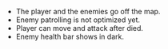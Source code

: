 - The player and the enemies go off the map.
- Enemy patrolling is not optimized yet.
- Player can move and attack after died.
- Enemy health bar shows in dark.
